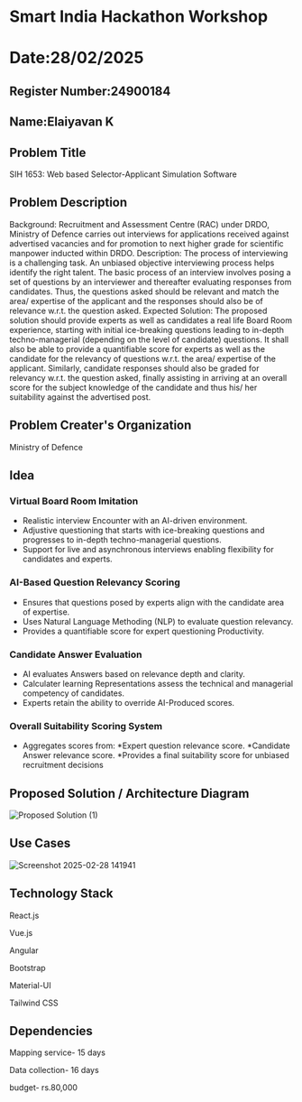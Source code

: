 # Smart India Hackathon Workshop
# Date:28/02/2025
## Register Number:24900184
## Name:Elaiyavan K
## Problem Title
SIH 1653: Web based Selector-Applicant Simulation Software
## Problem Description
Background: Recruitment and Assessment Centre (RAC) under DRDO, Ministry of Defence carries out interviews for applications received against advertised vacancies and for promotion to next higher grade for scientific manpower inducted within DRDO. Description: The process of interviewing is a challenging task. An unbiased objective interviewing process helps identify the right talent. The basic process of an interview involves posing a set of questions by an interviewer and thereafter evaluating responses from candidates. Thus, the questions asked should be relevant and match the area/ expertise of the applicant and the responses should also be of relevance w.r.t. the question asked. Expected Solution: The proposed solution should provide experts as well as candidates a real life Board Room experience, starting with initial ice-breaking questions leading to in-depth techno-managerial (depending on the level of candidate) questions. It shall also be able to provide a quantifiable score for experts as well as the candidate for the relevancy of questions w.r.t. the area/ expertise of the applicant. Similarly, candidate responses should also be graded for relevancy w.r.t. the question asked, finally assisting in arriving at an overall score for the subject knowledge of the candidate and thus his/ her suitability against the advertised post.

## Problem Creater's Organization
Ministry of Defence

## Idea
### Virtual Board Room Imitation
* Realistic interview Encounter with an AI-driven environment.
* Adjustive questioning that starts with ice-breaking questions and progresses to in-depth techno-managerial questions.
* Support for live and asynchronous interviews enabling flexibility for candidates and experts.
### AI-Based Question Relevancy Scoring
* Ensures that questions posed by experts align with the candidate  area of expertise.
* Uses Natural Language Methoding (NLP) to evaluate question relevancy.
* Provides a quantifiable score for expert questioning Productivity.
### Candidate Answer Evaluation
* AI evaluates Answers based on relevance depth and clarity.
* Calculater learning Representations assess the technical and managerial competency of candidates.
* Experts retain the ability to override AI-Produced scores.
### Overall Suitability Scoring System
* Aggregates scores from:
*Expert  question relevance score.
*Candidate  Answer relevance score.
*Provides a final suitability score for unbiased recruitment decisions

## Proposed Solution / Architecture Diagram
![Proposed Solution (1)](https://github.com/user-attachments/assets/44ffba38-b835-4050-8084-886f0dcddaf6)

## Use Cases
![Screenshot 2025-02-28 141941](https://github.com/user-attachments/assets/ef57d33c-f874-446d-a948-a92de98178bd)

## Technology Stack
React.js

Vue.js

Angular

Bootstrap

Material-UI

Tailwind CSS

## Dependencies
Mapping service- 15 days

Data collection- 16 days

budget- rs.80,000

